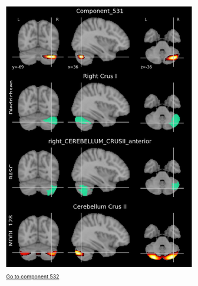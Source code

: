 


![531](preliminary/531.jpg "Component 531")

[Go to component 532](https://parietal-inria.github.io/MODL_atlas/1024/532 "Component 532")